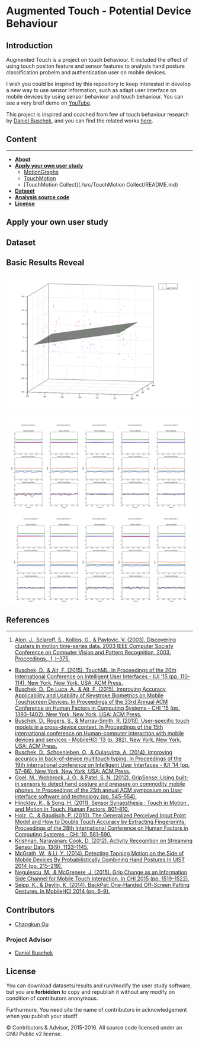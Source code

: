 # Augmented Touch - Potential Device Behaviour 


## Introduction

Augmented Touch is a project on touch behaviour. It included the effect of using touch positon feature and sensor features to analysis hand posture classification probelm and authentication user on mobile devices.

I wish you could be inspired by this repository to keep interested in develop a new way to use sensor information, such as adapt user interface on mobile devices by using sensor behaviour and touch behaviour. You can see a very breif demo on [YouTube](https://youtu.be/voyEDZ6Awzw).

This project is inspired and coached from few of touch behaviour research by [Daniel Buschek](http://www.medien.ifi.lmu.de/team/daniel.buschek/), and you can find the related works [here](https://scholar.google.de/citations?user=TsVkUBwAAAAJ).

## Content
----------
* [**About**](./README.md)
* [**Apply your own user study**]()
  - [MotionGraphs](./src/MotionGraphs/README.md)
  - [TouchMotion](./src/TouchMotion/README.md)
  - [TouchMotion Collect](./src/TouchMotion Collect/README.md)
* [**Dataset**]()
* [**Analysis source code**]()
* [**License**](./LICENSE)

## Apply your own user study

## Dataset

## Basic Results Reveal

![(x,y,roll)-SVM-clf-results](./img/x-y-roll-svm.png)

![buffer-data-vis](./img/buffer.jpeg)

## References
-------------
 1. [Alon, J., Sclaroff, S., Kollios, G., & Pavlovic, V. (2003). Discovering clusters in motion time-series data. 2003 IEEE Computer Society Conference on Computer Vision and Pattern Recognition, 2003. Proceedings., 1, I–375.](http://doi.org/10.1109/CVPR.2003.1211378)
 - [Buschek, D., & Alt, F. (2015). TouchML. In Proceedings of the 20th International Conference on Intelligent User Interfaces - IUI ’15 (pp. 110–114). New York, New York, USA: ACM Press.](http://doi.org/10.1145/2678025.2701381)
 - [Buschek, D., De Luca, A., & Alt, F. (2015). Improving Accuracy, Applicability and Usability of Keystroke Biometrics on Mobile Touchscreen Devices. In Proceedings of the 33rd Annual ACM Conference on Human Factors in Computing Systems - CHI ’15 (pp. 1393–1402). New York, New York, USA: ACM Press.](http://doi.org/10.1145/2702123.2702252)
 - [Buschek, D., Rogers, S., & Murray-Smith, R. (2013). User-specific touch models in a cross-device context. In Proceedings of the 15th international conference on Human-computer interaction with mobile devices and services - MobileHCI ’13 (p. 382). New York, New York, USA: ACM Press.](http://doi.org/10.1145/2493190.2493206)
 - [Buschek, D., Schoenleben, O., & Oulasvirta, A. (2014). Improving accuracy in back-of-device multitouch typing. In Proceedings of the 19th international conference on Intelligent User Interfaces - IUI ’14 (pp. 57–66). New York, New York, USA: ACM Press.](http://doi.org/10.1145/2557500.2557501)
 - [Goel, M., Wobbrock, J. O., & Patel, S. N. (2012). GripSense: Using built-in sensors to detect hand posture and pressure on commodity mobile phones. In Proceedings of the 25th annual ACM symposium on User interface software and technology (pp. 545–554).](http://dl.acm.org/citation.cfm?id=2380184)
 - [Hinckley, K., & Song, H. (2011). Sensor Synaesthesia : Touch in Motion , and Motion in Touch. Human Factors, 801–810.](http://doi.org/10.1145/1978942.1979059)
 - [Holz, C., & Baudisch, P. (2010). The Generalized Perceived Input Point Model and How to Double Touch Accuracy by Extracting Fingerprints. Proceedings of the 28th International Conference on Human Factors in Computing Systems - CHI ’10, 581–590.](http://doi.org/10.1145/1753326.1753413)
 - [Krishnan, Narayanan; Cook, D. (2012). Activity Recognition on Streaming Sensor Data, 13(9), 1133–1145.](http://doi.org/10.1016/j.micinf.2011.07.011.Innate)
 - [McGrath, W., & Li, Y. (2014). Detecting Tapping Motion on the Side of Mobile Devices By Probabilistically Combining Hand Postures.In UIST 2014 (pp. 215–219).]()
 - [Negulescu, M., & McGrenere, J. (2015). Grip Change as an Information Side Channel for Mobile Touch Interaction. In CHI 2015 (pp. 1519–1522).]()
 - [Seipp, K., & Devlin, K. (2014). BackPat: One-Handed Off-Screen Patting Gestures. In MobileHCI 2014 (pp. 6–9).]()



## Contributors

- [Changkun Ou](http://changkun.us/about/)

### Project Advisor

- [Daniel Buschek](http://www.medien.ifi.lmu.de/team/daniel.buschek/)

## License

You can download datasets/results and run/modify the user study software, but you are **forbidden** to copy and republish it without any modify on condition of contributors anonymous.

Furthurmore, You need site the name of contributors in acknowledgement when you publish your studff.

&copy; Contributors & Advisor, 2015-2016. All source code licensed under an GNU Public v2 license.